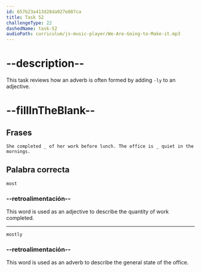 ```yaml
---
id: 657b23a413d28da927e087ca
title: Task 52
challengeType: 22
dashedName: task-52
audioPath: curriculum/js-music-player/We-Are-Going-to-Make-it.mp3
---
```


# --description--

This task reviews how an adverb is often formed by adding `-ly` to an adjective.


# --fillInTheBlank--

## Frases

`She completed _ of her work before lunch. The office is _ quiet in the mornings.`

## Palabra correcta

`most`

### --retroalimentación--

This word is used as an adjective to describe the quantity of work completed.

---

`mostly`

### --retroalimentación--

This word is used as an adverb to describe the general state of the office.


